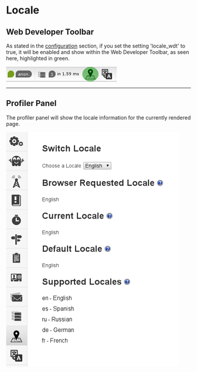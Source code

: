 Locale
=========

Web Developer Toolbar
---------------------

As stated in the [configuration](configuration.md) section, if you set the setting 'locale_wdt' to true, it will be enabled and show within the Web Developer Toolbar, as seen here, highlighted in green.

![Locale Toolbar](locale_toolbar.png)

---

Profiler Panel
--------------

The profiler panel will show the locale information for the currently rendered page.

![Locale Panel](locale_profiler.png)
